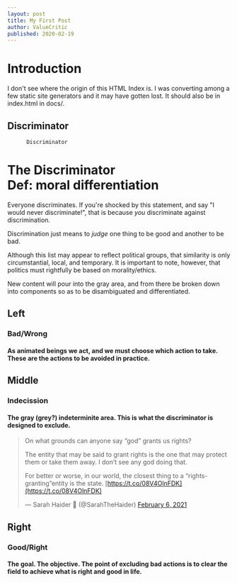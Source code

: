 ```yaml
---
layout: post
title: My First Post
author: ValueCritic
published: 2020-02-19
---
```

# Introduction

I don't see where the origin of this HTML Index is. I was converting among a few static site generators and it may have gotten lost. It should also be in index.html in docs/.

## Discriminator

          Discriminator

The Discriminator  
Def: moral differentiation
==============================================

Everyone discriminates. If you're shocked by this statement, and say "I would never discriminate!", that is because _you_ discriminate against discrimination.

Discrimination just means to _judge_ one thing to be good and another to be bad.

Although this list may appear to reflect political groups, that similarity is only circumstantial, local, and temporary. It is important to note, however, that politics must rightfully be based on morality/ethics.

New content will pour into the gray area, and from there be broken down into components so as to be disambiguated and differentiated.

Left
----

### Bad/Wrong

#### As animated beings we act, and we must choose which action to take. These are the actions to be avoided in practice.

Middle
------

### Indecission

#### The gray (grey?) indeterminite area. This is what the discriminator is designed to exclude.

> On what grounds can anyone say “god” grants us rights?  
>   
> The entity that may be said to grant rights is the one that may protect them or take them away. I don’t see any god doing that.  
>   
> For better or worse, in our world, the closest thing to a “rights-granting”entity is the state. [https://t.co/08V4OlnFDK](https://t.co/08V4OlnFDK)
> 
> — Sarah Haider 🚀 (@SarahTheHaider) [February 6, 2021](https://twitter.com/SarahTheHaider/status/1358145235537305600?ref_src=twsrc%5Etfw)

Right
-----

### Good/Right

#### The goal. The objective. The point of excluding bad actions is to clear the field to achieve what is right and good in life.